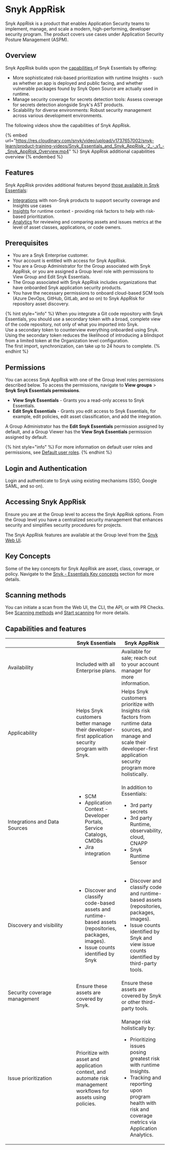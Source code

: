 # Snyk AppRisk

Snyk AppRisk is a product that enables Application Security teams to implement, manage, and scale a modern, high-performing, developer security program. The product covers use cases under Application Security Posture Management (ASPM).

## Overview

Snyk AppRisk builds upon the [capabilities ](snyk-essentials.md#overview)of Snyk Essentials by offering:

* More sophisticated risk-based prioritization with runtime Insights - such as whether an app is deployed and public facing, and whether vulnerable packages found by Snyk Open Source are actually used in runtime.
* Manage security coverage for secrets detection tools: Assess coverage for secrets detection alongside Snyk's AST products.
* Scalability for diverse environments: Robust security management across various development environments.

The following videos show the capabilities of Snyk AppRisk.

{% embed url="https://res.cloudinary.com/snyk/video/upload/v1737657002/snyk-learn/product-training-videos/Snyk_Essentials_and_Snyk_AppRisk_-2_-_v1_-_Snyk_AppRisk_Overview.mp4" %}
Snyk AppRisk additional capabilities overview
{% endembed %}

## Features

Snyk AppRisk provides additional features beyond [those available in Snyk Essentials](snyk-essentials.md#features):

* [Integrations](../manage-risk/snyk-apprisk/integrations-for-snyk-apprisk/connect-a-third-party-integration.md) with non-Snyk products to support security coverage and Insights use cases
* [Insights](../manage-risk/prioritize-issues-for-fixing/prioritization-for-snyk-essentials.md) for runtime context - providing risk factors to help with risk-based prioritization.
* [Analytics](../manage-risk/enterprise-analytics/application-analytics.md) for reviewing and comparing assets and issues metrics at the level of asset classes, applications, or code owners.

## Prerequisites

* You are a Snyk Enterprise customer.
* Your account is entitled with access for Snyk AppRisk.
* You are a Group Administrator for the Group associated with Snyk AppRisk, or you are assigned a Group level role with permissions to View Group and Edit Snyk Essentials.
* The Group associated with Snyk AppRisk includes organizations that have onboarded Snyk application security products.
* You have the necessary permissions to onboard cloud-based SCM tools (Azure DevOps, GitHub, GitLab, and so on) to Snyk AppRisk for repository asset discovery.

{% hint style="info" %}
When you integrate a Git code repository with Snyk Essentials, you should use a secondary token with a broad, complete view of the code repository, not only of what you imported into Snyk. \
Use a secondary token to counterview everything onboarded using Snyk. \
Using the secondary token reduces the likelihood of introducing a blindspot from a limited token at the Organization level configuration. \
The first import, synchronization, can take up to 24 hours to complete.
{% endhint %}

## Permissions

You can access Snyk AppRisk with one of the Group level roles permissions described below. To access the permissions, navigate to **View groups** > **Snyk Snyk Essentials permissions**.

* **View Snyk Essentials** - Grants you a read-only access to Snyk Essentials.
* **Edit Snyk Essentials** - Grants you edit access to Snyk Essentials, for example, edit policies, edit asset classification, and add the integration.

A Group Administrator has the **Edit Snyk Essentials** permission assigned by default, and a Group Viewer has the **View Snyk Essentials** permission assigned by default.

{% hint style="info" %}
For more information on default user roles and permissions, see [Default user roles](../snyk-admin/user-roles/pre-defined-roles.md).
{% endhint %}

## Login and Authentication

Login and authenticate to Snyk using existing mechanisms (SSO, Google SAML, and so on).

## Accessing Snyk AppRisk

Ensure you are at the Group level to access the Snyk AppRisk options. From the Group level you have a centralized security management that enhances security and simplifies security procedures for projects.

The Snyk AppRisk features are available at the Group level from the [Snyk Web UI](../getting-started/snyk-web-ui.md#group-level).&#x20;

## Key Concepts

Some of the key concepts for Snyk AppRisk are asset, class, coverage, or policy. Navigate to the [Snyk - Essentials Key concepts](snyk-essentials.md#key-concepts) section for more details.

## Scanning methods

You can initiate a scan from the Web UI, the CLI, the API, or with PR Checks. See [Scanning methods](snyk-essentials.md#scanning-methods) and  [Start scanning](start-scanning.md) for more details.

## Capabilities and features

<table><thead><tr><th width="288"></th><th>Snyk Essentials</th><th>Snyk AppRisk</th></tr></thead><tbody><tr><td>Availability</td><td>Included with all Enterprise plans.</td><td>Available for sale; reach out to your account manager for more information.</td></tr><tr><td>Applicability</td><td>Helps Snyk customers better manage their developer-first application security program with Snyk.</td><td>Helps Snyk customers prioritize with Insights risk factors from runtime data sources, and manage and scale their developer-first application security program more holistically.</td></tr><tr><td>Integrations and Data Sources</td><td><ul><li>SCM</li><li>Application Context - Developer Portals, Service Catalogs, CMDBs</li><li>Jira integration</li></ul></td><td><p>In addition to Essentials:</p><ul><li>3rd party secrets</li><li>3rd party Runtime, observability, cloud, CNAPP</li><li>Snyk Runtime Sensor</li></ul></td></tr><tr><td>Discovery and visibility</td><td><ul><li>Discover and classify code-based assets and runtime-based assets (repositories, packages, images).</li><li>Issue counts identified by Snyk</li></ul></td><td><ul><li>Discover and classify code and runtime-based assets (repositories, packages, images).</li><li>Issue counts identified by Snyk and view issue counts identified by third-party tools.</li></ul></td></tr><tr><td>Security coverage management</td><td>Ensure these assets are covered by Snyk.</td><td>Ensure these assets are covered by Snyk or other third-party tools.</td></tr><tr><td>Issue prioritization</td><td>Prioritize with asset and application context, and automate risk management workflows for assets using policies.</td><td><p>Manage risk holistically by:</p><ul><li>Prioritizing issues posing greatest risk with runtime Insights.</li><li>Tracking and reporting upon program health with risk and coverage metrics via Application Analytics.</li></ul></td></tr></tbody></table>
